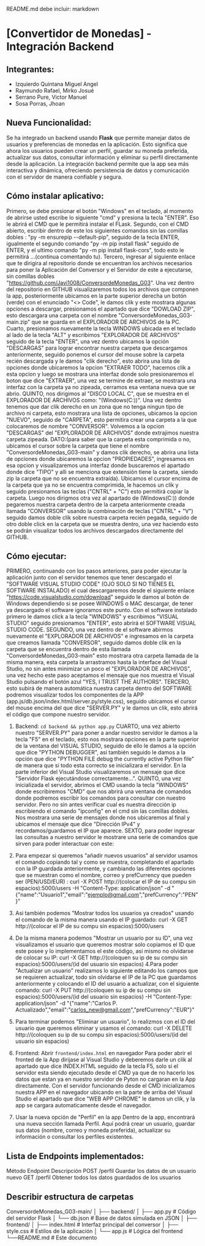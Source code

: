 README.md debe incluir:
markdown
# [Convertidor de Monedas] - Integración Backend
## Integrantes:
- Izquierdo Quintana Miguel Angel
- Raymundo Rafael, Mirko Josué
- Serrano Pure, Victor Manuel
- Sosa Porras, Jhoan 

## Nueva Funcionalidad:
Se ha integrado un backend usando **Flask** que permite manejar datos de usuarios y preferencias de monedas en la aplicación. Esto significa que ahora los usuarios pueden crear un perfil, guardar su moneda preferida, actualizar sus datos, consultar información y eliminar su perfil directamente desde la aplicación. La integración backend permite que la app sea más interactiva y dinámica, ofreciendo persistencia de datos y comunicación con el servidor de manera confiable y segura.

## Cómo instalar aplicativo:
Primero, se debe presionar el botón "Windows" en el teclado, al momento de abrirse usted escribe lo siguiente "cmd" y presiona la tecla "ENTER". Eso le abrirá el CMD que le permitirá instalar el FLask.
Segundo, con el CMD abierto, escribir dentro de este los siguientes comandos sin las comillas dobles : "py -m ensurepip --default-pip", seguido de la tecla ENTER, igualmente el segundo comando "py -m pip install flask" seguido de ENTER, y el ultimo comando "py -m pip install flask-cors", todo esto le permitirá ...(continua comentando tu).
Tercero, ingresar al siguiente enlace que te dirigira al repositorio donde se encuentran los archivos necesarios para poner la Aplicación del Conversor y el Servidor de este a ejecutarse, sin comillas dobles "https://github.com/Javi1008/ConversordeMonedas_G03". Una vez dentro del repositorio en GITHUB visualizaremos todos los archivos que componen la app, posteriormente ubicamos en la parte superior derecha un botón (verde) con el enunciado "<> Code", le damos clik y este mostrara algunas opciones a descargar, presionamos el apartado que dice "DOWLOAD ZIP", esto descargara una carpeta con el nombre "ConversordeMonedas_G03-main.zip" que se guarda en el EXPLORADOR DE ARCHIVOS de la PC.
Cuarto, presionamos nuevamente la tecla WINDOWS ubicada en el teclado al lado de la tecla "ALT" y escribimos "EXPLORADOR DE ARCHIVOS" seguido de la tecla "ENTER", una vez dentro ubicamos la opción "DESCARGAS" para lograr encontrar nuestra carpeta que descargamos anteriormente, seguido ponemos el cursor del mouse sobre la carpeta recién descargada y le damos "clik derecho", esto abrira una lista de opciones donde ubicaremos la opcion "EXTRAER TODO", hacemos clik a esta opcion y luego se mostrara una interfaz donde solo presionaremos el boton que dice "EXTRAER", una vez se termine de extraer, se mostrara una interfaz con la carpeta ya no zipeada, cerramos esa ventana nueva que se abrio.
QUINTO, nos dirigimos al "DISCO LOCAL C", que se muestra en el EXPLORADOR DE ARCHIVOS como: "(Windows(C:))". Una vez dentro tenemos que dar clik derecho en un zona que no tenga ningun tipo de archivo ni carpeta, esto mostrara una lista de opciones, ubicamos la opcion "NUEVO", seguido de "CARPETA", esto permitira crear una carpeta a la que colocaremos de nombre "CONVERSOR". Volvemos a la opcion "DESCARGAS" del "EXPLORADOR DE ARCHIVOS" donde extrajimos nuestra carpeta zipeada. DATO:(para saber que la carpeta esta comprimida o no, ubicamos el cursor sobre la carpeta que tiene el nombre "ConversordeMonedas_G03-main" y damos clik derecho, se abrira una lista de opciones donde ubicaremos la opcion "PROPIEDADES", ingresamos en esa opcion y visualizaremos una interfaz donde buscaremos el apartado donde dice "TIPO" y alli se menciona que extensión tiene la carpeta, siendo zip la carpeta que no se encuentra extraída). Ubicamos el cursor encima de la carpeta que ya no se encuentra comprimida, le hacemos un clik y seguido presionamos las teclas ("CNTRL" + "C") esto permitirá copiar la carpeta. Luego nos dirigmos otra vez al apartado de (Windows(C:)) donde pegaremos nuestra carpeta dentro de la carpeta anteriormente creada llamada "CONVERSOR" usando la combinación de teclas ("CNTRL" + "V") seguido damos doble clik sobre nuestra carpeta recién pegada, seguido de otro doble click en la carpeta que se muestra dentro, una vez haciendo esto se podrán visualizar todos los archivos descargados directamente del GITHUB. 

## Cómo ejecutar:
PRIMERO, continuando con los pasos anteriores, para poder ejecutar la aplicación junto con el servidor tenemos que tener descargado el "SOFTWARE VISUAL STUDIO CODE" (OJO SOLO SI NO TIENES EL SOFTWARE INSTALADO) el cual descargaremos desde el siguiente enlace "https://code.visualstudio.com/download" seguido le damos al botón de Windows dependiendo si se posee WINDOWS o MAC descargar, de tener ya descargado el software ignoramos este punto. Con el software instalado primero le damos click a la tecla "WINDOWS" y escribimos "VISUAL STUDIO" seguido presionamos "ENTER", esto abrirá el SOFTWARE VISUAL STUDIO CODE.
SEGUNDO, una vez dentro de el software abirmos nuevamente el "EXPLORADOR DE ARCHIVOS" e ingresamos en la carpeta que creamos llamada "CONVERSOR", seguido damos doble clik en la carpeta que se encuentra dentro de esta llamada "ConversordeMonedas_G03-main" esto mostrara otra carpeta llamada de la misma manera, esta carpeta la arrastramos hasta la interface del Visual Studio, no sin antes minimizar un poco el "EXPLORADOR DE ARCHIVOS", una vez hecho este paso aceptamos el mensaje que nos muestra el Visual Studio pulsando el botón azul "YES, I TRUST THE AUTHORS".
TERCERO, esto subirá de manera automática nuestra carpeta dentro del SOFTWARE podremos visualizar todos los componentes de la APP (app.js/db.json/index.html/server.py/style.css), seguido ubicamos el cursor del mouse encima del que dice "SERVER.PY" y le damos un clik, esto abrirá el código que compone nuestro servidor.
1. Backend: `cd backend && python app.py`
CUARTO, una vez abierto nuestro "SERVER.PY" para poner a andar nuestro servidor le damos a la tecla "F5" en el teclado, esto nos mostrara opciones en la parte superior de la ventana del VISUAL STUDIO, seguido de ello le damos a la opción que dice "PYTHON DEBUGGER", asi también seguido le damos a la opción que dice "PYTHON FILE debug the currently active Python file" de manera que si todo esta correcto se inicializara el servidor. En la parte inferior del Visual Studio visualizaremos un mensaje que dice "Servidor Flask ejecutándose correctamente...".
QUINTO, una vez inicializada el servidor, abrimos el CMD usando la tecla "WINDOWS" donde escribiremos "CMD" que nos abrirá una ventana de comandos donde podremos escribir los comandos para consultar con nuestro servidor. Pero no sin antes verificar cual es nuestra dirección ip escribiendo el comando "ipconfig" en el cmd sin las comillas dobles. Nos mostrara una serie de mensajes donde nos ubicaremos al final y ubicamos el mensaje que dice "Dirección IPv4" y recordamos/guardamos el IP que aparece.
SEXTO, para poder ingresar las consultas a nuestro servidor le mostrare una serie de comandos que sirven para poder interactuar con este:
  1. Para empezar si queremos "añadir nuevos usuarios" al servidor usamos el comando copiando tal y como se muestra, completando el apartado con la IP guardada anteriormente, y cambiando las diferentes opciones que se muestran como el nombre, correo y prefCurrency que pueden ser (PEN/USD/EUR) : curl -X POST http://(colocar el IP de su compu sin espacios):5000/users -H "Content-Type: application/json" -d "{\"name\":\"Usuario1\",\"email\":\"ejemplo@gmail.com\",\"prefCurrency\":\"PEN\"}"
  2. Asi también podemos "Mostrar todos los usuarios ya creados" usando el comando de la misma manera usando el IP guardado: curl -X GET http://(colocar el IP de su compu sin espacios):5000/users
  3. De la misma manera podemos "Mostrar un usuario por su ID", una vez visualizamos el usuario que queremos mostrar solo copiamos el ID que este posee y lo implementamos el este código, asi mismo no olvidarse de colocar su IP: curl -X GET http://(coloquen su ip de su compu sin espacios):5000/users/(id del usuario sin espacios)
  4.Para poder "Actualizar un usuario" realizamos lo siguiente editando los campos que se requieren actualizar, todo sin olvidarse el IP de la PC que guardamos anteriormente y colocando el ID del usuario a actualizar, con el siguiente comando: curl -X PUT http://(coloquen su ip de su compu sin espacios):5000/users/(id del usuario sin espacios) -H "Content-Type: application/json" -d "{\"name\":\"Carlos P. Actualizado\",\"email\":\"carlos_new@gmail.com\",\"prefCurrency\":\"EUR\"}"
  5. Para terminar podemos "Eliminar un usuario", lo realizmos con el ID del usuario que queremos eliminar y usamos el comando: curl -X DELETE http://(coloquen su ip de su compu sin espacios):5000/users/(id del usuario sin espacios)
     
2. Frontend: Abrir `frontend/index.html` en navegador
   Para poder abrir el fronted de la App dirijase al Visual Studio y deberemos darle un clik al apartado que dice INDEX.HTML seguido de la tecla F5, solo si el servidor esta siendo ejecutado desde el CMD ya que de no hacerlo los datos que estan ya en nuestro servidor de Pyton no cargaran en la App directamente. Con el servidor funcionando desde el CMD inicializamos nuestra APP en el navegador ubicando en la parte de arriba del Visual Studio el apartado que dice "WEB APP CHROME" le damos un clik, y la app se cargara automaticamente desde el navegador.
   
3. Usar la nueva opción de "Perfil" en la app
   Dentro de la app, encontrará una nueva sección llamada Perfil. Aquí podrá crear un usuario, guardar sus datos (nombre, correo y moneda preferida), actualizar su información o consultar los perfiles existentes.
   
## Lista de Endpoints implementados:
Método	Endpoint	Descripción
POST	 /perfil	  Guardar los datos de un usuario nuevo
GET	   /perfil	  Obtener todos los datos guardados de los usuarios

## Describir estructura de carpetas
ConversordeMonedas_G03-main/
│
├── backend/
│   ├── app.py          # Código del servidor Flask
│   └── db.json         # Base de datos simulada en JSON
│
├── frontend/
│   ├── index.html      # Interfaz principal del conversor
│   ├── style.css       # Estilos de la aplicación
│   └── app.js          # Lógica del frontend
└──README.md      # Este documento
